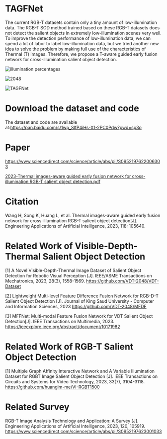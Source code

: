 # TAGFNet
The current RGB-T datasets contain only a tiny amount of low-illumination data. The RGB-T SOD method trained based on these RGB-T datasets does not detect the salient objects in extremely low-illumination scenes very well. To improve the detection performance of low-illumination data, we can spend a lot of labor to label low-illumination data, but we tried another new idea to solve the problem by making full use of the characteristics of Thermal (T) images. Therefore, we propose a T-aware guided early fusion network for cross-illumination salient object detection. 

![illumination percentages](https://user-images.githubusercontent.com/101933818/212929228-f919e989-8828-4ac3-b6b8-6176ad006fbe.jpg)

![2048](https://user-images.githubusercontent.com/101933818/212929795-59fc2ae2-f1e7-42da-a5b0-d2b89312da38.png)

![TAGFNet](https://user-images.githubusercontent.com/101933818/212928555-ff1b1cf3-c331-4b57-9a21-7e50edf3f1f2.jpg)


# Download the dataset and code
The dataset and code are available at:https://pan.baidu.com/s/1wp_SlfP4iHs-X1-2PC0Pdw?pwd=sp3o 

# Paper
https://www.sciencedirect.com/science/article/abs/pii/S0952197622006303

[2023-Thermal images-aware guided early fusion network for cross-illumination RGB-T salient object detection.pdf](https://github.com/VDT-2048/TAGFNet/files/13700252/2023-Thermal.images-aware.guided.early.fusion.network.for.cross-illumination.RGB-T.salient.object.detection.pdf)


# Citation
Wang H, Song K, Huang L, et al. Thermal images-aware guided early fusion network for cross-illumination RGB-T salient object detection[J]. Engineering Applications of Artificial Intelligence, 2023, 118: 105640.

#  Related Work of Visible-Depth-Thermal Salient Object Detection
[1]  A Novel Visible-Depth-Thermal Image Dataset of Salient Object Detection for Robotic Visual Perception [J]. IEEE/ASME Transactions on Mechatronics, 2023, 28(3), 1558-1569.
https://github.com/VDT-2048/VDT-Dataset

[2]  Lightweight Multi-level Feature Difference Fusion Network for RGB-D-T Salient Object Detection [J]. Journal of King Saud University - Computer and Information Sciences, 2023
https://github.com/VDT-2048/MFDF

[3]  MFFNet: Multi-modal Feature Fusion Network for VDT Salient Object Detection[J]. IEEE Transactions on Multimedia, 2023.
https://ieeexplore.ieee.org/abstract/document/10171982
 
# Related Work of RGB-T Salient Object Detection
[1]  Multiple Graph Affinity Interactive Network and A Variable Illumination Dataset for RGBT Image Salient Object Detection [J]. IEEE Transactions on Circuits and Systems for Video Technology, 2023, 33(7), 3104-3118.
https://github.com/huanglm-me/VI-RGBT1500

# Related Survey
RGB-T Image Analysis Technology and Application: A Survey [J]. Engineering Applications of Artificial Intelligence,  2023, 120, 105919.
https://www.sciencedirect.com/science/article/abs/pii/S0952197623001033
